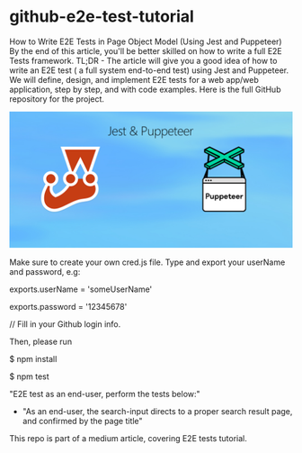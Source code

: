 # github-e2e-test-tutorial

How to Write E2E Tests in Page Object Model (Using Jest and Puppeteer)
By the end of this article, you'll be better skilled on how to write a full E2E Tests framework.
TL;DR - The article will give you a good idea of how to write an E2E test ( a full system end-to-end test) using Jest and Puppeteer. We will define, design, and implement E2E tests for a web app/web application, step by step, and with code examples. Here is the full GitHub repository for the project.

![Screenshot](jest-puppeteer.jpg)

Make sure to create your own cred.js file. Type and export your userName and password, e.g:

exports.userName = 'someUserName'

exports.password = '12345678'

// Fill in your Github login info.

Then, please run

$ npm install 

$ npm test

"E2E test as an end-user, perform the tests below:"

- "As an end-user, the search-input directs to a proper search result page, and confirmed by the page title"

This repo is part of a medium article, covering E2E tests tutorial.
